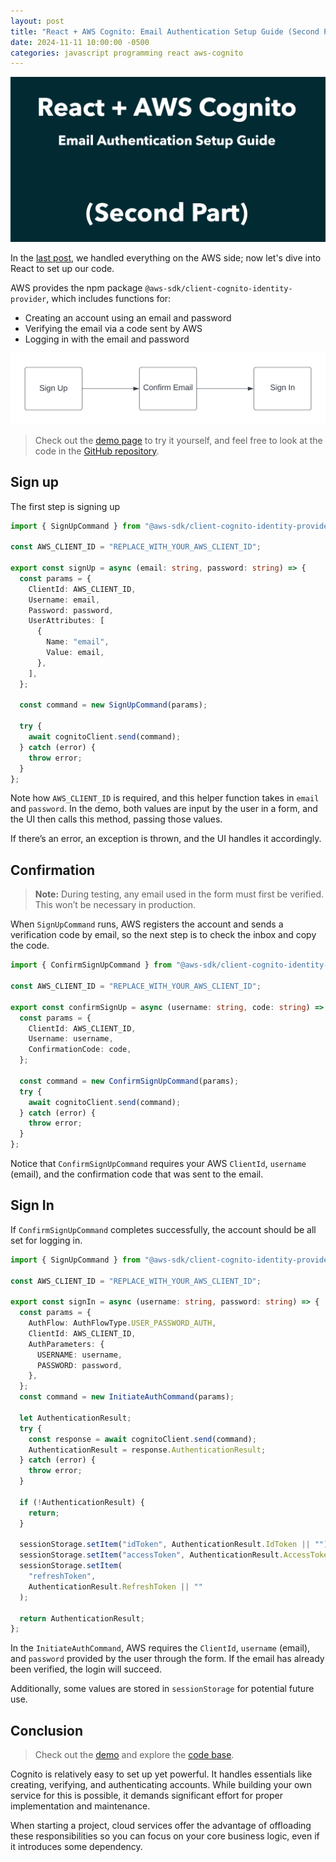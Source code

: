 ```yaml
---
layout: post
title: "React + AWS Cognito: Email Authentication Setup Guide (Second Part)"
date: 2024-11-11 10:00:00 -0500
categories: javascript programming react aws-cognito
---
```


![React + AWS Cognito: Email Authentication Setup Guide (Second Part)](/assets/aws-cognito-user-password-authentication/banner_2.png)

In the [last post](https://www.garciadiazjaime.com/posts/aws-cognito-user-password-authentication-setup), we handled everything on the AWS side; now let's dive into React to set up our code.

AWS provides the npm package `@aws-sdk/client-cognito-identity-provider`, which includes functions for:

- Creating an account using an email and password
- Verifying the email via a code sent by AWS
- Logging in with the email and password

![React + AWS Cognito: Email Authentication Setup Guide (Second Part)](/assets/aws-cognito-user-password-authentication/aws-actions.png)

> Check out the [demo page](https://demo.garciadiazjaime.com/aws-cognito-user-password-authentication) to try it yourself, and feel free to look at the code in the [GitHub repository](https://github.com/garciadiazjaime/demo-reactjs/blob/main/app/aws-cognito-user-password-authentication/page.tsx).

## Sign up

The first step is signing up

```typescript
import { SignUpCommand } from "@aws-sdk/client-cognito-identity-provider";

const AWS_CLIENT_ID = "REPLACE_WITH_YOUR_AWS_CLIENT_ID";

export const signUp = async (email: string, password: string) => {
  const params = {
    ClientId: AWS_CLIENT_ID,
    Username: email,
    Password: password,
    UserAttributes: [
      {
        Name: "email",
        Value: email,
      },
    ],
  };

  const command = new SignUpCommand(params);

  try {
    await cognitoClient.send(command);
  } catch (error) {
    throw error;
  }
};
```

Note how `AWS_CLIENT_ID` is required, and this helper function takes in `email` and `password`. In the demo, both values are input by the user in a form, and the UI then calls this method, passing those values.

If there’s an error, an exception is thrown, and the UI handles it accordingly.

## Confirmation

> **Note:** During testing, any email used in the form must first be verified. This won’t be necessary in production.

When `SignUpCommand` runs, AWS registers the account and sends a verification code by email, so the next step is to check the inbox and copy the code.

```typescript
import { ConfirmSignUpCommand } from "@aws-sdk/client-cognito-identity-provider";

const AWS_CLIENT_ID = "REPLACE_WITH_YOUR_AWS_CLIENT_ID";

export const confirmSignUp = async (username: string, code: string) => {
  const params = {
    ClientId: AWS_CLIENT_ID,
    Username: username,
    ConfirmationCode: code,
  };

  const command = new ConfirmSignUpCommand(params);
  try {
    await cognitoClient.send(command);
  } catch (error) {
    throw error;
  }
};
```

Notice that `ConfirmSignUpCommand` requires your AWS `ClientId`, `username` (email), and the confirmation code that was sent to the email.

## Sign In

If `ConfirmSignUpCommand` completes successfully, the account should be all set for logging in.

```typescript
import { SignUpCommand } from "@aws-sdk/client-cognito-identity-provider";

const AWS_CLIENT_ID = "REPLACE_WITH_YOUR_AWS_CLIENT_ID";

export const signIn = async (username: string, password: string) => {
  const params = {
    AuthFlow: AuthFlowType.USER_PASSWORD_AUTH,
    ClientId: AWS_CLIENT_ID,
    AuthParameters: {
      USERNAME: username,
      PASSWORD: password,
    },
  };
  const command = new InitiateAuthCommand(params);

  let AuthenticationResult;
  try {
    const response = await cognitoClient.send(command);
    AuthenticationResult = response.AuthenticationResult;
  } catch (error) {
    throw error;
  }

  if (!AuthenticationResult) {
    return;
  }

  sessionStorage.setItem("idToken", AuthenticationResult.IdToken || "");
  sessionStorage.setItem("accessToken", AuthenticationResult.AccessToken || "");
  sessionStorage.setItem(
    "refreshToken",
    AuthenticationResult.RefreshToken || ""
  );

  return AuthenticationResult;
};
```

In the `InitiateAuthCommand`, AWS requires the `ClientId`, `username` (email), and `password` provided by the user through the form. If the email has already been verified, the login will succeed.

Additionally, some values are stored in `sessionStorage` for potential future use.

## Conclusion

> Check out the [demo](https://demo.garciadiazjaime.com/aws-cognito-user-password-authentication) and explore the [code base](https://github.com/garciadiazjaime/demo-reactjs/blob/main/app/aws-cognito-user-password-authentication/page.tsx).

Cognito is relatively easy to set up yet powerful. It handles essentials like creating, verifying, and authenticating accounts. While building your own service for this is possible, it demands significant effort for proper implementation and maintenance.

When starting a project, cloud services offer the advantage of offloading these responsibilities so you can focus on your core business logic, even if it introduces some dependency.
